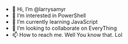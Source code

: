 - 👋 Hi, I’m @larrysamyr
- 👀 I’m interested in PowerShell
- 🌱 I’m currently learning JavaScript
- 💞️ I’m looking to collaborate on EveryThing
- 📫 How to reach me. Well You know that. Lol

<!---
larrysamyr/larrysamyr is a ✨ special ✨ repository because its `README.md` (this file) appears on your GitHub profile.
You can click the Preview link to take a look at your changes.
--->
